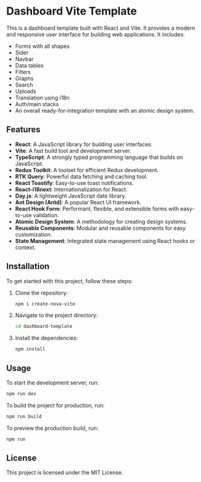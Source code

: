 # Dashboard Vite Template

This is a dashboard template built with React and Vite. It provides a modern and responsive user interface for building web applications. It includes:
- Forms with all shapes
- Sider
- Navbar
- Data tables
- Filters
- Graphs
- Search
- Uploads
- Translation using i18n
- Auth/main stacks
- An overall ready-for-integration template with an atomic design system.

## Features

- **React**: A JavaScript library for building user interfaces.
- **Vite**: A fast build tool and development server.
- **TypeScript**: A strongly typed programming language that builds on JavaScript.
- **Redux Toolkit**: A toolset for efficient Redux development.
- **RTK Query**: Powerful data fetching and caching tool.
- **React Toastify**: Easy-to-use toast notifications.
- **React-i18next**: Internationalization for React.
- **Day.js**: A lightweight JavaScript date library.
- **Ant Design (Antd)**: A popular React UI framework.
- **React Hook Form**: Performant, flexible, and extensible forms with easy-to-use validation.
- **Atomic Design System**: A methodology for creating design systems.
- **Reusable Components**: Modular and reusable components for easy customization.
- **State Management**: Integrated state management using React hooks or context.

## Installation

To get started with this project, follow these steps:

1. Clone the repository:
    ```bash
    npm i create-nova-vite
    ```
2. Navigate to the project directory:
    ```bash
    cd dashboard-template
    ```
3. Install the dependencies:
    ```bash
    npm install
    ```

## Usage

To start the development server, run:
```bash
npm run dev
```

To build the project for production, run:
```bash
npm run build
```

To preview the production build, run:
```bash
npm run
```

## License

This project is licensed under the MIT License.
